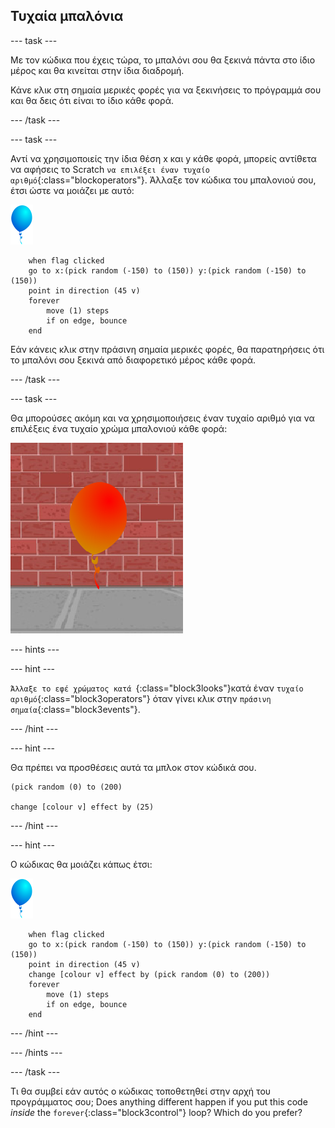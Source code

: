 ## Τυχαία μπαλόνια

--- task ---

Με τον κώδικα που έχεις τώρα, το μπαλόνι σου θα ξεκινά πάντα στο ίδιο μέρος και θα κινείται στην ίδια διαδρομή.

Κάνε κλικ στη σημαία μερικές φορές για να ξεκινήσεις το πρόγραμμά σου και θα δεις ότι είναι το ίδιο κάθε φορά.

--- /task ---

--- task ---

Αντί να χρησιμοποιείς την ίδια θέση x και y κάθε φορά, μπορείς αντίθετα να αφήσεις το Scratch `να επιλέξει έναν τυχαίο αριθμό`{:class="blockoperators"}. Άλλαξε τον κώδικα του μπαλονιού σου, έτσι ώστε να μοιάζει με αυτό:

![αντικείμενο μπαλόνι](images/balloon-sprite.png)

```blocks3
    when flag clicked
    go to x:(pick random (-150) to (150)) y:(pick random (-150) to (150))
    point in direction (45 v)
    forever
        move (1) steps
        if on edge, bounce
    end
```

Εάν κάνεις κλικ στην πράσινη σημαία μερικές φορές, θα παρατηρήσεις ότι το μπαλόνι σου ξεκινά από διαφορετικό μέρος κάθε φορά.

--- /task ---

--- task ---

Θα μπορούσες ακόμη και να χρησιμοποιήσεις έναν τυχαίο αριθμό για να επιλέξεις ένα τυχαίο χρώμα μπαλονιού κάθε φορά:

![κόκκινο αντικείμενο μπαλόνι](images/balloons-colour.png)

--- hints ---

--- hint ---

`Άλλαξε το εφέ χρώματος κατά `{:class="block3looks"}κατά έναν `τυχαίο αριθμό`{:class="block3operators"} όταν γίνει κλικ στην `πράσινη σημαία`{:class="block3events"}.

--- /hint ---

--- hint ---

Θα πρέπει να προσθέσεις αυτά τα μπλοκ στον κώδικά σου.

```blocks3
(pick random (0) to (200)

change [colour v] effect by (25)
```

--- /hint ---

--- hint ---

Ο κώδικας θα μοιάζει κάπως έτσι:

![αντικείμενο μπαλόνι](images/balloon-sprite.png)

```blocks3
    when flag clicked
    go to x:(pick random (-150) to (150)) y:(pick random (-150) to (150))
    point in direction (45 v)
    change [colour v] effect by (pick random (0) to (200))
    forever
        move (1) steps
        if on edge, bounce
    end
```

--- /hint ---


--- /hints ---

--- /task ---

Τι θα συμβεί εάν αυτός ο κώδικας τοποθετηθεί στην αρχή του προγράμματος σου; Does anything different happen if you put this code _inside_ the `forever`{:class="block3control"} loop? Which do you prefer?

